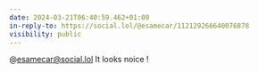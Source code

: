 ```yaml
---
date: 2024-03-21T06:40:59.462+01:00
in-reply-to: https://social.lol/@esamecar/112129266640076878
visibility: public
---
```


@esamecar@social.lol It looks noice !
